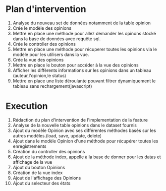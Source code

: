 # Plan d'intervention

1. Analyse du nouveau set de données notamment de la table opinion
1. Crée le modèle des opinions
1. Mettre en place une méthode pour allez demander les opinons stocké dans la base de données avec requête sql.
1. Crée le controller des opinions
1. Mettre en place une méthode pour récuperer toutes les opinions via le modèle pour les utilisers dans la vue.
1. Crée la vue des opinions
1. Mettre en place le bouton pour accéder à la vue des opinions
1. Afficher les différents informations sur les opinions dans un tableau (auteur,l'opinion,le status)
1. Mettre en place une liste déroulante pouvant filtrer dynamiquement le tableau sans rechargement(javascript)

# Execution

1. Rédaction du plan d'intervention de l'implementation de la feature
2. Analyse de la nouvelle table opinions dans le dataset fournis
3. Ajout du modèle Opinion avec ses différentes méthodes basés sur les autres modèles.(load, save, update, delete)
4. Ajout dans le modèle Opinion d'une méthode pour récupérer toutes les enregistrements
5. Création du controller des opinions
6. Ajout de la méthode index, appelle à la base de donner pour les datas et affichage de la vue
7. Ajout du bouton Opinions
8. Création de la vue index
9. Ajout de l'affichage des Opinions
10. Ajout du selecteur des états
